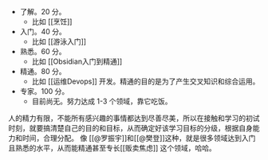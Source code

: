 - 了解。20 分。
	- 比如 [[烹饪]]
- 入门。40 分。
	- 比如 [[游泳入门]]
- 熟悉。60 分。
	- 比如 [[Obsidian入门到精通]]
- 精通。80 分。
	- 比如 [[运维Devops]] 开发。精通的目的是为了产生交叉知识和综合运用。
- 专家。100 分。
	- 目前尚无。努力达成 1-3 个领域，靠它吃饭。

人的精力有限，不能所有感兴趣的事情都达到尽善尽美，所以在接触和学习的初试时刻，就要搞清楚自己的目的和目标，从而确定好该学习目标的分级，根据自身能力和时间，合理分配。
像 [[@罗振宇]]和[[@樊登]]这种，就是很多领域达到入门且熟悉的水平，从而能精通甚至专长[[贩卖焦虑]] 这个领域，哈哈。
